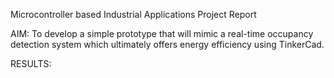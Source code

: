 Microcontroller based Industrial Applications Project Report

AIM:
To develop a simple prototype that will mimic a real-time occupancy detection system which ultimately offers energy efficiency using TinkerCad.

RESULTS:
